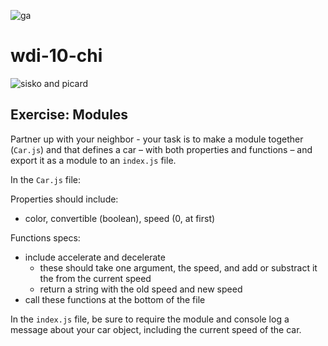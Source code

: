 ![ga](http://mobbook.generalassemb.ly/ga_cog.png)
# wdi-10-chi

![sisko and picard](https://vignette.wikia.nocookie.net/memoryalpha/images/e/eb/Picard_and_Sisko.jpg/revision/latest?cb=20060430034028&path-prefix=en)

## Exercise: Modules

Partner up with your neighbor - your task is to make a module together (`Car.js`) and that defines a car – with both properties and functions – and export it as a module to an `index.js` file.

In the `Car.js` file:

Properties should include:
- color, convertible (boolean), speed (0, at first)

Functions specs:
- include accelerate and decelerate
  - these should take one argument, the speed, and add or substract it the from the current speed
  - return a string with the old speed and new speed
- call these functions at the bottom of the file

In the `index.js` file, be sure to require the module and console log a message about your car object, including the current speed of the car.
